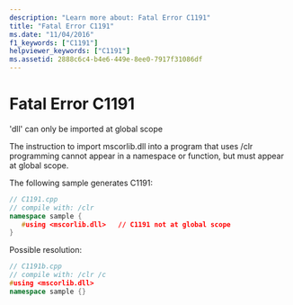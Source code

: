 ```yaml
---
description: "Learn more about: Fatal Error C1191"
title: "Fatal Error C1191"
ms.date: "11/04/2016"
f1_keywords: ["C1191"]
helpviewer_keywords: ["C1191"]
ms.assetid: 2888c6c4-b4e6-449e-8ee0-7917f31086df
---
```

# Fatal Error C1191

'dll' can only be imported at global scope

The instruction to import mscorlib.dll into a program that uses /clr programming cannot appear in a namespace or function, but must appear at global scope.

The following sample generates C1191:

```cpp
// C1191.cpp
// compile with: /clr
namespace sample {
   #using <mscorlib.dll>   // C1191 not at global scope
}
```

Possible resolution:

```cpp
// C1191b.cpp
// compile with: /clr /c
#using <mscorlib.dll>
namespace sample {}
```
